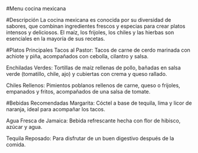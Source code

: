 #Menu cocina mexicana

#Descripción
La cocina mexicana es conocida por su diversidad de sabores, que combinan ingredientes frescos y especias para crear platos intensos y deliciosos. El maíz, los frijoles, los chiles y las hierbas son esenciales en la mayoría de sus recetas.

#Platos Principales
Tacos al Pastor: Tacos de carne de cerdo marinada con achiote y piña, acompañados con cebolla, cilantro y salsa.

Enchiladas Verdes: Tortillas de maíz rellenas de pollo, bañadas en salsa verde (tomatillo, chile, ajo) y cubiertas con crema y queso rallado.

Chiles Rellenos: Pimientos poblanos rellenos de carne, queso o frijoles, empanados y fritos, acompañados de una salsa de tomate.

#Bebidas Recomendadas
Margarita: Cóctel a base de tequila, lima y licor de naranja, ideal para acompañar los tacos.

Agua Fresca de Jamaica: Bebida refrescante hecha con flor de hibisco, azúcar y agua.

Tequila Reposado: Para disfrutar de un buen digestivo después de la comida.

